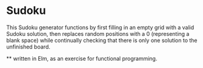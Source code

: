 # Sudoku

This Sudoku generator functions by first filling in an empty grid with a valid Sudoku solution, then replaces random positions with a 0 (representing a blank space) while continually checking that there is only one solution to the unfinished board. 

** written in Elm, as an exercise for functional programming.
